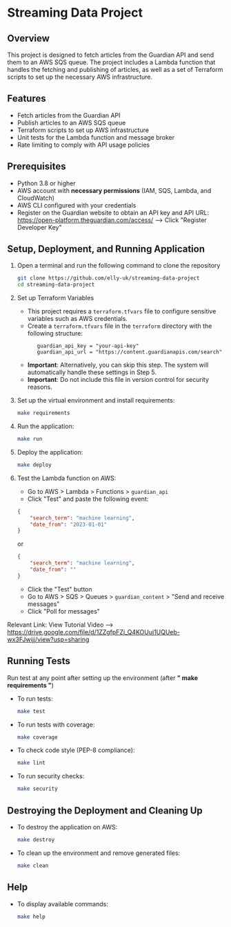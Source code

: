 # Streaming Data Project

## Overview

This project is designed to fetch articles from the Guardian API and send them to an AWS SQS queue. The project includes a Lambda function that handles the fetching and publishing of articles, as well as a set of Terraform scripts to set up the necessary AWS infrastructure.

## Features

- Fetch articles from the Guardian API
- Publish articles to an AWS SQS queue
- Terraform scripts to set up AWS infrastructure
- Unit tests for the Lambda function and message broker
- Rate limiting to comply with API usage policies

## Prerequisites

- Python 3.8 or higher
- AWS account with **necessary permissions** (IAM, SQS, Lambda, and CloudWatch)
- AWS CLI configured with your credentials
- Register on the Guardian website to obtain an API key and API URL: https://open-platform.theguardian.com/access/ --> Click "Register Developer Key"

## Setup, Deployment, and Running Application

1. Open a terminal and run the following command to clone the repository
    ```sh
    git clone https://github.com/elly-uk/streaming-data-project
    cd streaming-data-project
    ```

2. Set up Terraform Variables
   - This project requires a `terraform.tfvars` file to configure sensitive variables such as AWS credentials. 
   - Create a `terraform.tfvars` file in the `terraform` directory with the following structure:
     ```hcl
        guardian_api_key = "your-api-key"
        guardian_api_url = "https://content.guardianapis.com/search"
     ```
   - **Important**: Alternatively, you can skip this step. The system will automatically handle these settings in Step 5.
   - **Important**: Do not include this file in version control for security reasons.

3. Set up the virtual environment and install requirements:
    ```sh
    make requirements
    ```
4. Run the application:
    ```sh
    make run
    ```
5. Deploy the application:
    ```sh
    make deploy
    ```
6. Test the Lambda function on AWS:
   - Go to AWS > Lambda > Functions > `guardian_api`
   - Click "Test" and paste the following event:
    ```json
    {
        "search_term": "machine learning",
        "date_from": "2023-01-01"
    }
    ```
    or
    ```json
    {
        "search_term": "machine learning",
        "date_from": ""
    }
    ```
   - Click the "Test" button
   - Go to AWS > SQS > Queues > `guardian_content` > "Send and receive messages"
   - Click "Poll for messages"

Relevant Link: View Tutorial Video --> https://drive.google.com/file/d/1ZZgfpFZj_Q4KOUuj1UQUeb-wx3FJwijj/view?usp=sharing

## Running Tests
Run test at any point after setting up the environment (after **" make requirements "**)
- To run tests:
    ```sh
    make test
    ```
- To run tests with coverage:
    ```sh
    make coverage
    ```
- To check code style (PEP-8 compliance):
    ```sh
    make lint
    ```
- To run security checks:
    ```sh
    make security
    ``` 

## Destroying the Deployment and Cleaning Up

- To destroy the application on AWS:
    ```sh
    make destroy
    ```
- To clean up the environment and remove generated files:
    ```sh
    make clean
    ```

## Help

- To display available commands:
    ```sh
    make help
    ```
